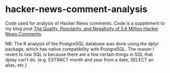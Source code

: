 hacker-news-comment-analysis
============================

Code used for analysis of Hacker News comments. Code is a supplement to my blog post [The Quality, Popularity, and Negativity of 5.6 Million Hacker News Comments](http://minimaxir.com/2014/10/hn-comments-about-comments/).

NB: The R analysis of the PostgreSQL database was done using the dplyr package, which has native compatibility with PostgreSQL. The reason I revert to raw SQL is because there are a few certain things in SQL that dplay can't do. (e.g. EXTRACT month and year from a date, SELECT an alias, etc.)
